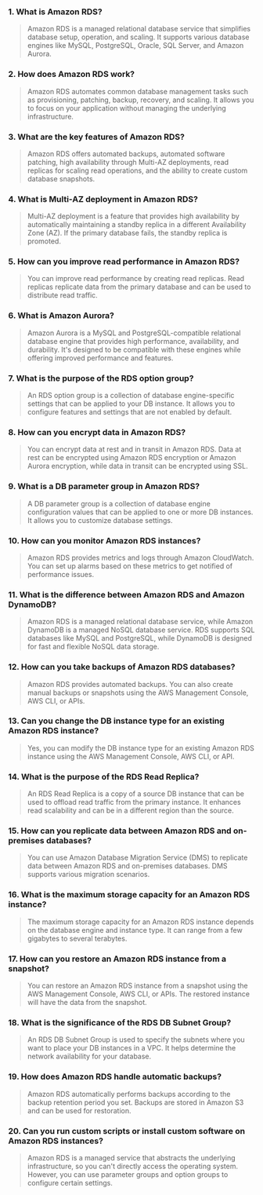 ### 1. What is Amazon RDS?
> Amazon RDS is a managed relational database service that simplifies database setup, operation, and scaling. It supports various database engines like MySQL, PostgreSQL, Oracle, SQL Server, and Amazon Aurora.

### 2. How does Amazon RDS work?
> Amazon RDS automates common database management tasks such as provisioning, patching, backup, recovery, and scaling. It allows you to focus on your application without managing the underlying infrastructure.

### 3. What are the key features of Amazon RDS?
> Amazon RDS offers automated backups, automated software patching, high availability through Multi-AZ deployments, read replicas for scaling read operations, and the ability to create custom database snapshots.

### 4. What is Multi-AZ deployment in Amazon RDS?
> Multi-AZ deployment is a feature that provides high availability by automatically maintaining a standby replica in a different Availability Zone (AZ). If the primary database fails, the standby replica is promoted.

### 5. How can you improve read performance in Amazon RDS?
> You can improve read performance by creating read replicas. Read replicas replicate data from the primary database and can be used to distribute read traffic.

### 6. What is Amazon Aurora?
> Amazon Aurora is a MySQL and PostgreSQL-compatible relational database engine that provides high performance, availability, and durability. It's designed to be compatible with these engines while offering improved performance and features.

### 7. What is the purpose of the RDS option group?
> An RDS option group is a collection of database engine-specific settings that can be applied to your DB instance. It allows you to configure features and settings that are not enabled by default.

### 8. How can you encrypt data in Amazon RDS?
> You can encrypt data at rest and in transit in Amazon RDS. Data at rest can be encrypted using Amazon RDS encryption or Amazon Aurora encryption, while data in transit can be encrypted using SSL.

### 9. What is a DB parameter group in Amazon RDS?
> A DB parameter group is a collection of database engine configuration values that can be applied to one or more DB instances. It allows you to customize database settings.

### 10. How can you monitor Amazon RDS instances?
> Amazon RDS provides metrics and logs through Amazon CloudWatch. You can set up alarms based on these metrics to get notified of performance issues.

### 11. What is the difference between Amazon RDS and Amazon DynamoDB?
> Amazon RDS is a managed relational database service, while Amazon DynamoDB is a managed NoSQL database service. RDS supports SQL databases like MySQL and PostgreSQL, while DynamoDB is designed for fast and flexible NoSQL data storage.

### 12. How can you take backups of Amazon RDS databases?
> Amazon RDS provides automated backups. You can also create manual backups or snapshots using the AWS Management Console, AWS CLI, or APIs.

### 13. Can you change the DB instance type for an existing Amazon RDS instance?
> Yes, you can modify the DB instance type for an existing Amazon RDS instance using the AWS Management Console, AWS CLI, or API.

### 14. What is the purpose of the RDS Read Replica?
> An RDS Read Replica is a copy of a source DB instance that can be used to offload read traffic from the primary instance. It enhances read scalability and can be in a different region than the source.

### 15. How can you replicate data between Amazon RDS and on-premises databases?
> You can use Amazon Database Migration Service (DMS) to replicate data between Amazon RDS and on-premises databases. DMS supports various migration scenarios.

### 16. What is the maximum storage capacity for an Amazon RDS instance?
> The maximum storage capacity for an Amazon RDS instance depends on the database engine and instance type. It can range from a few gigabytes to several terabytes.

### 17. How can you restore an Amazon RDS instance from a snapshot?
> You can restore an Amazon RDS instance from a snapshot using the AWS Management Console, AWS CLI, or APIs. The restored instance will have the data from the snapshot.

### 18. What is the significance of the RDS DB Subnet Group?
> An RDS DB Subnet Group is used to specify the subnets where you want to place your DB instances in a VPC. It helps determine the network availability for your database.

### 19. How does Amazon RDS handle automatic backups?
> Amazon RDS automatically performs backups according to the backup retention period you set. Backups are stored in Amazon S3 and can be used for restoration.

### 20. Can you run custom scripts or install custom software on Amazon RDS instances?
> Amazon RDS is a managed service that abstracts the underlying infrastructure, so you can't directly access the operating system. However, you can use parameter groups and option groups to configure certain settings.

